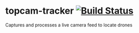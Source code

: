 # topcam-tracker [![Build Status](https://travis-ci.org/tue-firefly/topcam-tracker.svg?branch=master)](https://travis-ci.org/tue-firefly/topcam-tracker)
Captures and processes a live camera feed to locate drones
